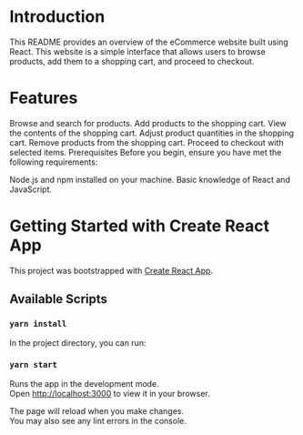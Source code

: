 # Introduction
This README provides an overview of the eCommerce website built using React. This website is a simple interface that allows users to browse products, add them to a shopping cart, and proceed to checkout.

# Features
Browse and search for products.
Add products to the shopping cart.
View the contents of the shopping cart.
Adjust product quantities in the shopping cart.
Remove products from the shopping cart.
Proceed to checkout with selected items.
Prerequisites
Before you begin, ensure you have met the following requirements:

Node.js and npm installed on your machine.
Basic knowledge of React and JavaScript.

# Getting Started with Create React App

This project was bootstrapped with [Create React App](https://github.com/facebook/create-react-app).

## Available Scripts

### `yarn install`

In the project directory, you can run:

### `yarn start`

Runs the app in the development mode.\
Open [http://localhost:3000](http://localhost:3000) to view it in your browser.

The page will reload when you make changes.\
You may also see any lint errors in the console.

